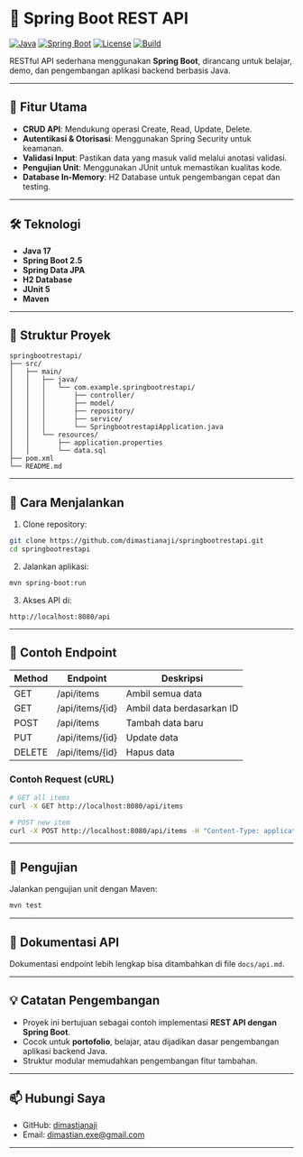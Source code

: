 
# 🌟 Spring Boot REST API

[![Java](https://img.shields.io/badge/Java-17-blue)](https://www.oracle.com/java/)
[![Spring Boot](https://img.shields.io/badge/Spring_Boot-2.5-green)](https://spring.io/projects/spring-boot)
[![License](https://img.shields.io/badge/License-MIT-yellow)](LICENSE)
[![Build](https://img.shields.io/badge/Build-Maven-orange)](https://maven.apache.org/)

RESTful API sederhana menggunakan **Spring Boot**, dirancang untuk belajar, demo, dan pengembangan aplikasi backend berbasis Java.

---

## 📌 Fitur Utama

- **CRUD API**: Mendukung operasi Create, Read, Update, Delete.
- **Autentikasi & Otorisasi**: Menggunakan Spring Security untuk keamanan.
- **Validasi Input**: Pastikan data yang masuk valid melalui anotasi validasi.
- **Pengujian Unit**: Menggunakan JUnit untuk memastikan kualitas kode.
- **Database In-Memory**: H2 Database untuk pengembangan cepat dan testing.

---

## 🛠️ Teknologi

- **Java 17**  
- **Spring Boot 2.5**  
- **Spring Data JPA**  
- **H2 Database**  
- **JUnit 5**  
- **Maven**

---

## 📂 Struktur Proyek

```
springbootrestapi/
├── src/
│   ├── main/
│   │   ├── java/
│   │   │   └── com.example.springbootrestapi/
│   │   │       ├── controller/
│   │   │       ├── model/
│   │   │       ├── repository/
│   │   │       ├── service/
│   │   │       └── SpringbootrestapiApplication.java
│   │   └── resources/
│   │       ├── application.properties
│   │       └── data.sql
├── pom.xml
└── README.md
```

---

## 🚀 Cara Menjalankan

1. Clone repository:

```bash
git clone https://github.com/dimastianaji/springbootrestapi.git
cd springbootrestapi
```

2. Jalankan aplikasi:

```bash
mvn spring-boot:run
```

3. Akses API di:

```
http://localhost:8080/api
```

---

## 📡 Contoh Endpoint

| Method | Endpoint           | Deskripsi                  |
|--------|------------------|----------------------------|
| GET    | /api/items        | Ambil semua data           |
| GET    | /api/items/{id}   | Ambil data berdasarkan ID  |
| POST   | /api/items        | Tambah data baru           |
| PUT    | /api/items/{id}   | Update data               |
| DELETE | /api/items/{id}   | Hapus data                |

### Contoh Request (cURL)

```bash
# GET all items
curl -X GET http://localhost:8080/api/items

# POST new item
curl -X POST http://localhost:8080/api/items -H "Content-Type: application/json" -d '{"name":"Item Baru","price":10000}'
```

---

## 🧪 Pengujian

Jalankan pengujian unit dengan Maven:

```bash
mvn test
```

---

## 📄 Dokumentasi API

Dokumentasi endpoint lebih lengkap bisa ditambahkan di file `docs/api.md`.

---

## 💡 Catatan Pengembangan

- Proyek ini bertujuan sebagai contoh implementasi **REST API dengan Spring Boot**.  
- Cocok untuk **portofolio**, belajar, atau dijadikan dasar pengembangan aplikasi backend Java.  
- Struktur modular memudahkan pengembangan fitur tambahan.

---

## 📫 Hubungi Saya

- GitHub: [dimastianaji](https://github.com/dimastianaji)  
- Email: dimastian.exe@gmail.com

---
